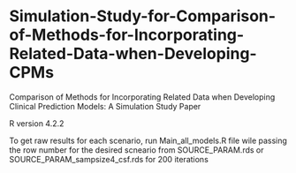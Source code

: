 # Simulation-Study-for-Comparison-of-Methods-for-Incorporating-Related-Data-when-Developing-CPMs
Comparison of Methods for Incorporating Related Data when Developing Clinical Prediction Models: A Simulation Study Paper

R version 4.2.2


To get raw results for each scenario, run Main_all_models.R file wile passing the row number for the desired scneario from SOURCE_PARAM.rds or SOURCE_PARAM_sampsize4_csf.rds for 200 iterations
